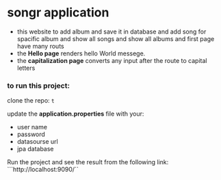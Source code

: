 # songr application
* this website  to add album and save it in database and add song for spacific album and show all songs and show all albums and first page have many routs
*  the **Hello page** renders hello World messege.
* the **capitalization page** converts any input after the route to capital letters
### to run this project: 

clone the repo:
```t```

update the **application.properties** file with your:
- user name
- password
- datasourse url
- jpa database

Run the project and see the result from the following link:
```http://localhost:9090/``
